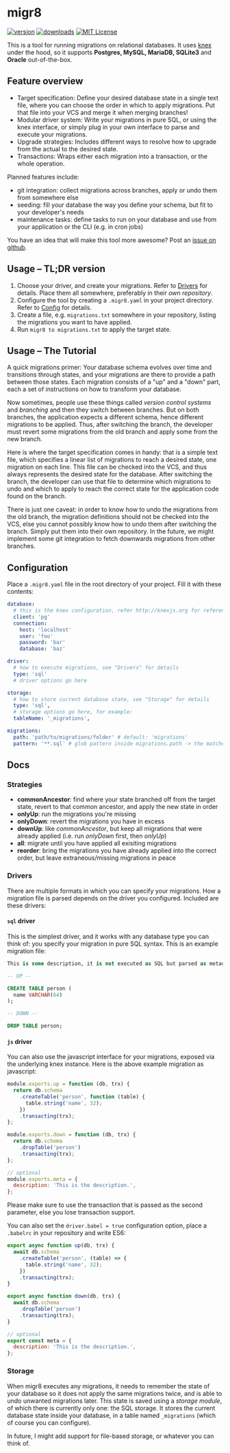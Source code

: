 # migr8

[![version](https://img.shields.io/npm/v/migr8.svg?style=flat-square)](http://npm.im/migr8)
[![downloads](https://img.shields.io/npm/dm/migr8.svg?style=flat-square)](http://npm-stat.com/charts.html?package=migr8&from=2016-05-01)
[![MIT License](https://img.shields.io/npm/l/migr8.svg?style=flat-square)](http://opensource.org/licenses/MIT)

This is a tool for running migrations on relational databases. It uses [knex](http://knexjs.org) under the hood, so it supports **Postgres, MySQL, MariaDB, SQLite3** and **Oracle** out-of-the-box.

## Feature overview

* Target specification: Define your desired database state in a single text file, where you can choose the order in which to apply migrations. Put that file into your VCS and merge it when merging branches!
* Modular driver system: Write your migrations in pure SQL, or using the knex interface, or simply plug in your own interface to parse and execute your migrations.
* Upgrade strategies: Includes different ways to resolve how to upgrade from the actual to the desired state.
* Transactions: Wraps either each migration into a transaction, or the whole operation.

Planned features include:

* git integration: collect migrations across branches, apply or undo them from somewhere else
* seeding: fill your database the way you define your schema, but fit to your developer's needs
* maintenance tasks: define tasks to run on your database and use from your application or the CLI (e.g. in cron jobs)

You have an idea that will make this tool more awesome? Post an [issue on github](https://github.com/opatut/migr8/issues/new).

## Usage &ndash; TL;DR version

1. Choose your driver, and create your migrations. Refer to [Drivers](#drivers) for details. Place them all somewhere, preferably in their *own repository*.
1. Configure the tool by creating a `.migr8.yaml` in your project directory. Refer to [Config](#configuration) for details.
1. Create a file, e.g. `migrations.txt` somewhere in your repository, listing the migrations you want to have applied.
1. Run `migr8 to migrations.txt` to apply the target state.

## Usage &ndash; The Tutorial

A quick migrations primer: Your database schema evolves over time and transitions through states, and your migrations are there to provide a path between those states. Each migration consists of a "up" and a "down" part, each a set of instructions on how to transform your database.

Now sometimes, people use these things called *version control systems* and *branching* and then they switch between branches. But on both branches, the application expects a different schema, hence different migrations to be applied. Thus, after switching the branch, the developer must revert some migrations from the old branch and apply some from the new branch.

Here is where the target specification comes in handy: that is a simple text file, which specifies a linear list of migrations to reach a desired state, one migration on each line. This file can be checked into the VCS, and thus always represents the desired state for the database. After switching the branch, the developer can use that file to determine which migrations to undo and which to apply to reach the correct state for the application code found on the branch.

There is just one caveat: in order to know how to undo the migrations from the old branch, the migration definitions should not be checked into the VCS, else you cannot possibly know how to undo them after switching the branch. Simply put them into their own repository. In the future, we might implement some git integration to fetch downwards migrations from other branches.

## Configuration

Place a `.migr8.yaml` file in the root directory of your project. Fill it with these contents:

```yaml
database:
  # this is the knex configuration, refer http://knexjs.org for reference
  client: 'pg'
  connection:
    host: 'localhost'
    user: 'foo'
    password: 'bar'
    database: 'baz'

driver:
  # how to execute migrations, see "Drivers" for details
  type: 'sql'
  # driver options go here

storage:
  # how to store current database state, see "Storage" for details
  type: 'sql',
  # storage options go here, for example:
  tableName: '_migrations',

migrations:
  path: 'path/to/migrations/folder' # default: 'migrations'
  pattern: '**.sql' # glob pattern inside migrations.path -> the matches are the migration IDs
```

## Docs

### Strategies

* **commonAncestor**: find where your state branched off from the target state, revert to that common ancestor, and apply the new state in order
* **onlyUp**: run the migrations you're missing
* **onlyDown**: revert the migrations you have in excess
* **downUp**: like *commonAncestor*, but keep all migrations that were already applied (i.e. run *onlyDown* first, then *onlyUp*)
* **all**: migrate until you have applied all exisiting migrations
* **reorder**: bring the migrations you have already applied into the correct order, but leave extraneous/missing migrations in peace

### Drivers

There are multiple formats in which you can specify your migrations. How a migration file is parsed depends on the driver you configured. Included are these drivers:

#### `sql` driver

This is the simplest driver, and it works with any database type you can think of: you specify your migration in pure SQL syntax. This is an example migration file:

```sql
This is some description, it is not executed as SQL but parsed as metadata.

-- UP --

CREATE TABLE person (
  name VARCHAR(64)
);

-- DOWN --

DROP TABLE person;
```

#### `js` driver

You can also use the javascript interface for your migrations, exposed via the underlying knex instance. Here is the above example migration as javascript:

```js
module.exports.up = function (db, trx) {
  return db.schema
    .createTable('person', function (table) {
      table.string('name', 32);
    })
    .transacting(trx);
};

module.exports.down = function (db, trx) {
  return db.schema
    .dropTable('person')
    .transacting(trx);
};

// optional
module.exports.meta = {
  description: 'This is the description.',
};
```

Please make sure to use the transaction that is passed as the second parameter, else you lose transaction support.

You can also set the `driver.babel = true` configuration option, place a `.babelrc` in your repository and write ES6:

```js
export async function up(db, trx) {
  await db.schema
    .createTable('person', (table) => {
      table.string('name', 32);
    })
    .transacting(trx);
}

export async function down(db, trx) {
  await db.schema
    .dropTable('person')
    .transacting(trx);
}

// optional
export const meta = {
  description: 'This is the description.',
};
```

### Storage

When migr8 executes any migrations, it needs to remember the state of your database so it does not apply the same migrations twice, and is able to undo unwanted migrations later. This state is saved using a *storage module*, of which there is currently only one: the SQL storage. It stores the current database state inside your database, in a table named `_migrations` (which of course you can configure).

In future, I might add support for file-based storage, or whatever you can think of.
